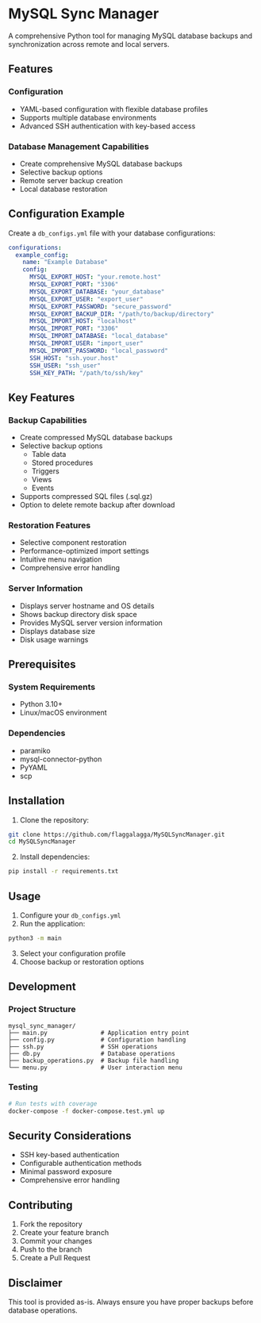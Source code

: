 # MySQL Sync Manager

A comprehensive Python tool for managing MySQL database backups and synchronization across remote and local servers.

## Features

### Configuration
- YAML-based configuration with flexible database profiles
- Supports multiple database environments
- Advanced SSH authentication with key-based access

### Database Management Capabilities
- Create comprehensive MySQL database backups
- Selective backup options
- Remote server backup creation
- Local database restoration

## Configuration Example

Create a `db_configs.yml` file with your database configurations:

```yaml
configurations:
  example_config:
    name: "Example Database"
    config:
      MYSQL_EXPORT_HOST: "your.remote.host"
      MYSQL_EXPORT_PORT: "3306"
      MYSQL_EXPORT_DATABASE: "your_database"
      MYSQL_EXPORT_USER: "export_user"
      MYSQL_EXPORT_PASSWORD: "secure_password"
      MYSQL_EXPORT_BACKUP_DIR: "/path/to/backup/directory"
      MYSQL_IMPORT_HOST: "localhost"
      MYSQL_IMPORT_PORT: "3306"
      MYSQL_IMPORT_DATABASE: "local_database"
      MYSQL_IMPORT_USER: "import_user"
      MYSQL_IMPORT_PASSWORD: "local_password"
      SSH_HOST: "ssh.your.host"
      SSH_USER: "ssh_user"
      SSH_KEY_PATH: "/path/to/ssh/key"
```

## Key Features

### Backup Capabilities
- Create compressed MySQL database backups
- Selective backup options
  - Table data
  - Stored procedures
  - Triggers
  - Views
  - Events
- Supports compressed SQL files (.sql.gz)
- Option to delete remote backup after download

### Restoration Features
- Selective component restoration
- Performance-optimized import settings
- Intuitive menu navigation
- Comprehensive error handling

### Server Information
- Displays server hostname and OS details
- Shows backup directory disk space
- Provides MySQL server version information
- Displays database size
- Disk usage warnings

## Prerequisites

### System Requirements
- Python 3.10+
- Linux/macOS environment

### Dependencies
- paramiko
- mysql-connector-python
- PyYAML
- scp

## Installation

1. Clone the repository:
```bash
git clone https://github.com/flaggalagga/MySQLSyncManager.git
cd MySQLSyncManager
```

2. Install dependencies:
```bash
pip install -r requirements.txt
```

## Usage

1. Configure your `db_configs.yml`
2. Run the application:
```bash
python3 -m main
```
3. Select your configuration profile
4. Choose backup or restoration options

## Development

### Project Structure
```
mysql_sync_manager/
├── main.py               # Application entry point
├── config.py             # Configuration handling
├── ssh.py                # SSH operations
├── db.py                 # Database operations
├── backup_operations.py  # Backup file handling
└── menu.py               # User interaction menu
```

### Testing
```bash
# Run tests with coverage
docker-compose -f docker-compose.test.yml up
```

## Security Considerations
- SSH key-based authentication
- Configurable authentication methods
- Minimal password exposure
- Comprehensive error handling

## Contributing
1. Fork the repository
2. Create your feature branch
3. Commit your changes
4. Push to the branch
5. Create a Pull Request

## Disclaimer
This tool is provided as-is. Always ensure you have proper backups before database operations.